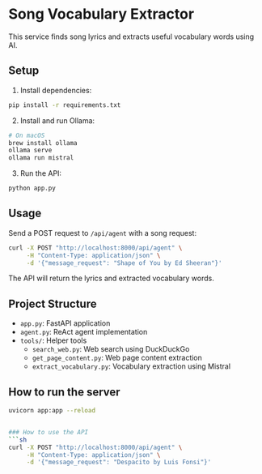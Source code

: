 # Song Vocabulary Extractor

This service finds song lyrics and extracts useful vocabulary words using AI.

## Setup

1. Install dependencies:
```bash
pip install -r requirements.txt
```

2. Install and run Ollama:
```bash
# On macOS
brew install ollama
ollama serve
ollama run mistral
```

3. Run the API:
```bash
python app.py
```

## Usage

Send a POST request to `/api/agent` with a song request:

```bash
curl -X POST "http://localhost:8000/api/agent" \
     -H "Content-Type: application/json" \
     -d '{"message_request": "Shape of You by Ed Sheeran"}'
```

The API will return the lyrics and extracted vocabulary words.

## Project Structure

- `app.py`: FastAPI application
- `agent.py`: ReAct agent implementation
- `tools/`: Helper tools
  - `search_web.py`: Web search using DuckDuckGo
  - `get_page_content.py`: Web page content extraction
  - `extract_vocabulary.py`: Vocabulary extraction using Mistral 

## How to run the server
```sh
uvicorn app:app --reload


### How to use the API
```sh
curl -X POST "http://localhost:8000/api/agent" \
     -H "Content-Type: application/json" \
     -d '{"message_request": "Despacito by Luis Fonsi"}'
```


